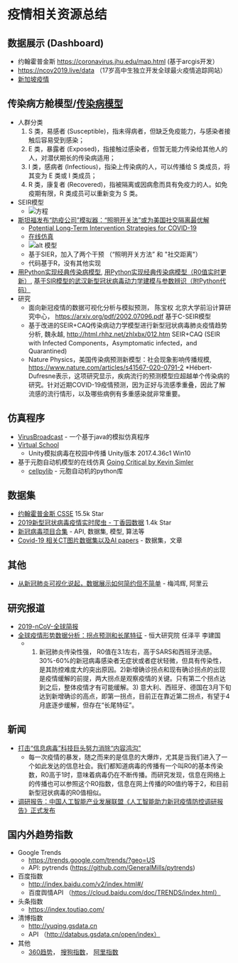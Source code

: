 # 疫情相关资源总结

## 数据展示 (Dashboard)
* 约翰霍普金斯 https://coronavirus.jhu.edu/map.html (基于arcgis开发）
* https://ncov2019.live/data （17岁高中生独立开发全球最火疫情追踪网站）
* [新加坡疫情](https://experience.arcgis.com/experience/7e30edc490a5441a874f9efe67bd8b89)

## 传染病方舱模型/[传染病模型](https://baike.baidu.com/item/%E4%BC%A0%E6%9F%93%E7%97%85%E6%A8%A1%E5%9E%8B)
* 人群分类
    1. S 类，易感者 (Susceptible)，指未得病者，但缺乏免疫能力，与感染者接触后容易受到感染；
    2. E 类，暴露者 (Exposed)，指接触过感染者，但暂无能力传染给其他人的人，对潜伏期长的传染病适用；
    3. I 类，感病者 (Infectious)，指染上传染病的人，可以传播给 S 类成员，将其变为 E 类或 I 类成员；
    4. R 类，康复者 (Recovered)，指被隔离或因病愈而具有免疫力的人。如免疫期有限，R 类成员可以重新变为 S 类。
* SEIR模型
    * ![方程](https://bkimg.cdn.bcebos.com/pic/5366d0160924ab18fbdab0573afae6cd7a890b85)
* [斯坦福发布“防疫公司”模拟器：“照明开关法”或为美国社交隔离最优解](https://new.qq.com/omn/20200331/20200331A0CSUW00.html)
    * [Potential Long-Term Intervention Strategies for COVID-19](https://covid-measures.github.io/)
    * [在线仿真](https://morganpkain.shinyapps.io/covid/)
    * ![alt 模型](https://covid-measures.github.io/model_schematic.png)
    * 基于SIER，加入了两个干预 （“照明开关方法” 和 "社交距离"）
    * 代码基于R，没有其他实现
* [用Python实现经典传染病模型](https://zhuanlan.zhihu.com/p/104091330), [用Python实现经典传染病模型（R0值实时更新）](https://bbs.pinggu.org/thread-7759400-1-1.html), [基于SIR模型的武汉新型冠状病毒动力学建模与参数辨识（附Python代码）](https://zhuanlan.zhihu.com/p/104645873)
* 研究
   * 面向新冠疫情的数据可视化分析与模拟预测， 陈宝权 北京大学前沿计算研究中心， https://arxiv.org/pdf/2002.07096.pdf  基于C-SEIR模型
   * 基于改进的SEIR+CAQ传染病动力学模型进行新型冠状病毒肺炎疫情趋势分析, 魏永越, http://html.rhhz.net/zhlxbx/012.htm SEIR+CAQ (SEIR with Infected Components，Asymptomatic infected，and Quarantined)
   * Nature Physics，美国传染病预测新模型：社会现象影响传播规模, https://www.nature.com/articles/s41567-020-0791-2
      *Hébert-Dufresne表示，这项研究显示，疾病流行的预测模型应超越单个传染病的研究。针对近期COVID-19疫情预测，因为正好与流感季重叠，因此了解流感的流行情形，以及哪些病例有多重感染就非常重要。

## 仿真程序
* [VirusBroadcast](https://github.com/KikiLetGo/VirusBroadcast)  - 一个基于java的模拟仿真程序
* [Virtual School](https://github.com/YunxiuXu/Virus-School)
    * Unity模拟病毒在校园中传播 Unity版本 2017.4.36c1 Win10
* 基于元胞自动机模型的在线仿真 [Going Critical by Kevin Simler](https://www.meltingasphalt.com/interactive/going-critical/)
   * [cellpylib](https://github.com/lantunes/cellpylib) - 元胞自动机的python库

## 数据集
* [约翰霍普金斯 CSSE](https://github.com/CSSEGISandData/COVID-19) 15.5k Star
* [2019新型冠状病毒疫情实时爬虫 - 丁香园数据](https://github.com/BlankerL/DXY-COVID-19-Crawler) 1.4k Star
* [新冠病毒项目合集](https://github.com/soroushchehresa/awesome-coronavirus) - API, 数据集, 模型, 算法等
* [Covid-19 相关CT图片数据集以及AI papers](https://github.com/HzFu/COVID19_imaging_AI_paper_list) - 数据集，文章

## 其他
* [从新冠肺炎可视化说起，数据展示如何简约但不简单](https://cloud.tencent.com/developer/article/1591632) - 梅鸿辉, 阿里云

## 研究报道
* [2019-nCoV-全球简报](https://github.com/Academic-nCoV/2019-nCoV/wiki)
* [全球疫情形势数据分析：拐点预测和长尾特征](https://mp.weixin.qq.com/s/nDgAp3tkH9eyJLvmlfC4HA) - 恒大研究院 任泽平 李建国
   * 1) 新冠肺炎传染性强， R0值在3.1左右，高于SARS和西班牙流感。30%-60%的新冠病毒感染者无症状或者症状轻微，但具有传染性，是其防控难度大的突出原因。2)新增确诊拐点和现有确诊拐点的出现是疫情缓解的前提，两大拐点是观察疫情的关键。只有第二个拐点达到之后，整体疫情才有可能缓解。3) 意大利、西班牙、德国在3月下旬达到新增确诊的高点，即第一拐点，目前正在靠近第二拐点，有望于4月底逐步缓解，但存在“长尾特征”。
    
## 新闻
* [打击“信息病毒”科技巨头努力消除“内容鸿沟”](https://www.yicai.com/news/100507246.html)
    * 每一次疫情的暴发，随之而来的是信息的大爆炸，尤其是当我们进入了一个如此发达的信息社会。我们都知道病毒的传播有一个叫R0的基本传染数，R0高于1时，意味着病毒仍在不断传播。而研究发现，信息在网络上的传播也可以参照这个R0指数，信息在网上传播的R0值约等于2，和目前新型冠状病毒的R0值相似。
* [调研报告：中国人工智能产业发展联盟《人工智能助力新冠疫情防控调研报告》正式发布](http://www.cww.net.cn/article?id=467759)


## 国内外趋势指数
* Google Trends 
   * https://trends.google.com/trends/?geo=US
   * API: pytrends (https://github.com/GeneralMills/pytrends)
* 百度指数
    * http://index.baidu.com/v2/index.html#/
    * 百度舆情API （https://cloud.baidu.com/doc/TRENDS/index.html）
* 头条指数
    * https://index.toutiao.com/
* 清博指数
    * http://yuqing.gsdata.cn
    * API （http://databus.gsdata.cn/open/index）
* 其他
    * [360趋势](https://trends.so.com)， [搜狗指数](http://index.sogou.com)， [阿里指数](https://index.1688.com)
